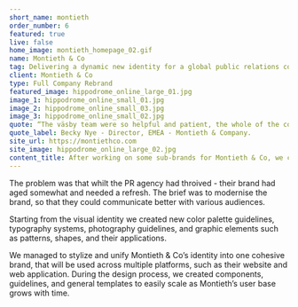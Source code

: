 ```yaml
---
short_name: montieth
order_number: 6
featured: true
live: false
home_image: montieth_homepage_02.gif
name: Montieth & Co
tag: Delivering a dynamic new identity for a global public relations company
client: Montieth & Co
type: Full Company Rebrand
featured_image: hippodrome_online_large_01.jpg
image_1: hippodrome_online_small_01.jpg
image_2: hippodrome_online_small_03.jpg
image_3: hippodrome_online_small_02.jpg
quote: “The väsby team were so helpful and patient, the whole of the company loved the end result”
quote_label: Becky Nye - Director, EMEA - Montieth & Company.
site_url: https://montiethco.com
site_image: hippodrome_online_large_02.jpg
content_title: After working on some sub-brands for Montieth & Co, we connected on revamping their full brand offering.
---
```

<p class="mb-4">The problem was that whilt the PR agency had throived - their brand had aged somewhat and needed a refresh. The brief was to modernise the brand, so that they could communicate better with various audiences.</p>
<p class="mb-4">Starting from the visual identity we created new color palette guidelines, typography systems, photography guidelines, and graphic elements such as patterns, shapes, and their applications.</p>
<p>We managed to stylize and unify Montieth & Co’s identity into one cohesive brand, that will be used across multiple platforms, such as their website and web application. During the design process, we created components, guidelines, and general templates to easily scale as Montieth’s user base grows with time.</p>